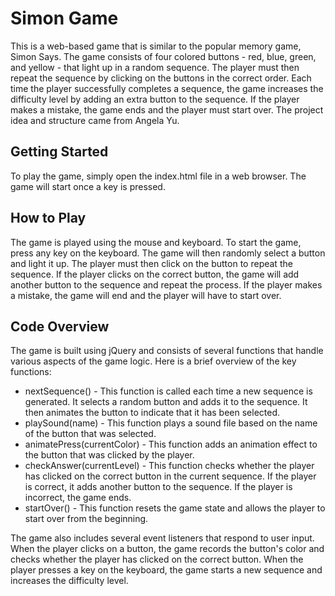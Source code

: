 # Simon Game

This is a web-based game that is similar to the popular memory game, Simon Says. The game consists of four colored buttons - red, blue, green, and yellow - that light up in a random sequence. The player must then repeat the sequence by clicking on the buttons in the correct order. Each time the player successfully completes a sequence, the game increases the difficulty level by adding an extra button to the sequence. If the player makes a mistake, the game ends and the player must start over. The project idea and structure came from Angela Yu.

## Getting Started

To play the game, simply open the index.html file in a web browser. The game will start once a key is pressed.

## How to Play

The game is played using the mouse and keyboard. To start the game, press any key on the keyboard. The game will then randomly select a button and light it up. The player must then click on the button to repeat the sequence. If the player clicks on the correct button, the game will add another button to the sequence and repeat the process. If the player makes a mistake, the game will end and the player will have to start over.

## Code Overview

The game is built using jQuery and consists of several functions that handle various aspects of the game logic. Here is a brief overview of the key functions:
- nextSequence() - This function is called each time a new sequence is generated. It selects a random button and adds it to the sequence. It then animates the button to indicate that it has been selected.
- playSound(name) - This function plays a sound file based on the name of the button that was selected.
- animatePress(currentColor) - This function adds an animation effect to the button that was clicked by the player.
- checkAnswer(currentLevel) - This function checks whether the player has clicked on the correct button in the current sequence. If the player is correct, it adds another button to the sequence. If the player is incorrect, the game ends.
- startOver() - This function resets the game state and allows the player to start over from the beginning.

The game also includes several event listeners that respond to user input. When the player clicks on a button, the game records the button's color and checks whether the player has clicked on the correct button. When the player presses a key on the keyboard, the game starts a new sequence and increases the difficulty level.

